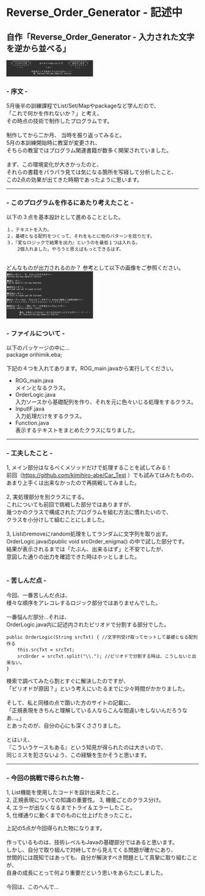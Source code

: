# Reverse_Order_Generator - 記述中
## 自作「Reverse_Order_Generator - 入力された文字を逆から並べる」  
<img src="https://github.com/kimihiro-abe/Reverse_Order_Generator/blob/main/Reverse_Order_Generator_01.png" width="45%">
<br>

### - 序文 -

5月後半の訓練課程でList/Set/Mapやpackageなど学んだので、  
「これで何かを作れないか？」と考え、  
その時点の技術で制作したプログラムです。  
<br>
制作してから二か月、 当時を振り返ってみると。  
5月の本訓練開始時に教室が変更され、  
そちらの教室ではプログラム関連書籍が数多く開架されていました。  
<br>
まず、この環境変化が大きかったのと、  
それらの書籍をパラパラ見ては気になる箇所を写経して分析したこと、  
この2点の効果が出てきた時期であったように思います。
<br>
<hr>

### - このプログラムを作るにあたり考えたこと -

以下の３点を基本設計として進めることとした。

    １，テキストを入力。
    ２，基礎となる配列をつくって、それをもとに他のパターンを捻りだす。 
    ３，『変なロジックで結果を出力』というのを最低１つは入れる。
        2個入れました。やろうと思えばもっとできるはず。 

<br>
どんなものが出力されるのか？  
参考として以下の画像をご参照ください。  
<img src="https://github.com/kimihiro-abe/Reverse_Order_Generator/blob/main/Reverse_Order_Generator_02.png" width="45%">

<br>

### - ファイルについて -
以下のパッケージの中に...  
package orihimik.eba;  
<br>
下記の４つを入れてあります。ROG_main.javaから実行してください。

- ROG_main.java  
    メインとなるクラス。
- OrderLogic.java  
    入力ソースから基礎配列を作り、それを元に色々いじる処理をするクラス。  
- InputIF.java  
    入力処理だけをするクラス。  
- Function.java  
    表示するテキストをまとめたクラスになりました。  

<hr>

### - 工夫したこと -

1, メイン部分はなるべくメソッドだけで処理することを試してみる！  
前回（https://github.com/kimihiro-abe/Car_Test ）でも試みてはみたものの、  
あまり上手くは出来なかったので再挑戦してみました。  
<br>
2, 実処理部分を別クラスにする。  
これについても前回で挑戦した部分ではありますが、  
幾つかのクラスで構成されたプログラムを組む方法に慣れたいので、  
クラスを小分けして組むことにしました。  
<br>
3, Listのremoveにrandom処理をしてランダムに文字列を取り出す。  
OrderLogic.javaのpublic void srcOrder_enigma() の中で試した部分です。  
結果が表示されるまでは「たぶん、出来るはず」と不安でしたが、  
意図した通りの出力を確認できた時はホッとしました。  
<br>

### - 苦しんだ点 -
今回、一番苦しんだ点は、  
様々な順序をアレコレするロジック部分ではありませんでした。 
<br>  
一番悩んだ部分...それは、  
OrderLogic.java内に記述内されたピリオドで分割する部分でした。   

	public OrderLogic(String srcTxt) { //文字列受け取ってセットして基礎となる配列作る
		this.srcTxt = srcTxt;
		srcOrder = srcTxt.split("\\."); //ピリオドで分割する時は、こうしないと出来ない。
	}

検索で調べてみたら割とすぐに解決したのですが、  
「ピリオドが原因？」という考えにいたるまでに少々時間がかかりました。  
<br>
そして、私と同様の点で躓いた方のサイトの記載に、  
「正規表現をきちんと理解している人ならこんな間違いをしないんだろうなあ…。」  
とあったのが、自分の心にも深くささりました。  
<br>
とはいえ、  
『こういうケースもある』という知見が得られたのは大きいので、  
同じミスを犯さないよう、この経験を生かそうと思います。
<br>

<hr>

### - 今回の挑戦で得られた物 -

1, List機能を使用したコードを設計出来たこと。  
2, 正規表現についての知識の重要性。
3, 機能ごとのクラス分け。  
4, エラーが出なくなるまでトライ＆エラーしたこと。  
5, 仕様通りに動くまでのものに仕上げたきったこと。  

上記の5点が今回得られた物になります。  
<br>
作っているものは、技術レベルもJavaの基礎部分ではあると思います。  
しかし、自分で取り組んで対峙してから見えてくる問題が確かにあり、  
世間的には既知ではあっても、自分が解決すべき問題として真摯に取り組むことが、  
自身の成長にとって何より重要だという思いをあらたにしました。  
<br>
今回は、このへんで...